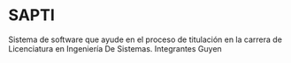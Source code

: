 ﻿SAPTI
=====



Sistema de software que ayude en el proceso de titulación en la carrera de Licenciatura en Ingeniería De Sistemas.
Integrantes
Guyen